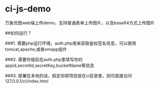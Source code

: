 # ci-js-demo
万象优图web端上传demo，支持普通表单上传图片，以及base64方式上传图片

##如何运行？

###1. 需要php运行环境，auth.php用来获取鉴权签名信息，可以使用tomcat,apache,或者xmapp组件

###2. 需要你提前在auth.php里填写你的appid,secretId,secretKey,bucketName等信息

###3. 部署在本地的话，假定你把项目放在ci目录里，则可直接访问127.0.0.1/ci/index.html
